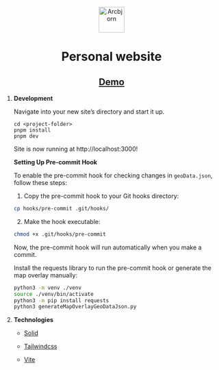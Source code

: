 <p align="center">
  <a href="https://arcbjorn.com" target="_blank" rel="noopener noreferrer">
    <img alt="Arcbjorn" src="https://i.ibb.co/tKfXR6F/bear-icon.jpg" width="60" />
  </a>
</p>

<h1 align="center">
  Personal website
</h1>

<h2 align="center">
  <a href="https://arcbjorn.com" rel="noopener noreferrer">
    Demo
  </a>
</h2>

1.  **Development**

    Navigate into your new site’s directory and start it up.

    ```shell
    cd <project-folder>
    pnpm install
    pnpm dev
    ```

    Site is now running at http://localhost:3000!

    **Setting Up Pre-commit Hook**

    To enable the pre-commit hook for checking changes in `geoData.json`, follow these steps:

    1. Copy the pre-commit hook to your Git hooks directory:

    ```bash
    cp hooks/pre-commit .git/hooks/
    ```

    2. Make the hook executable:

    ```bash
    chmod +x .git/hooks/pre-commit
    ```

    Now, the pre-commit hook will run automatically when you make a commit.

    Install the requests library to run the pre-commit hook or generate the map overlay manually:

    ```bash
    python3 -m venv ./venv
    source ./venv/bin/activate
    python3 -m pip install requests
    python3 generateMapOverlayGeoDataJson.py
    ```

2.  **Technologies**

    - [Solid](https://solidjs.com/)

    - [Tailwindcss](https://tailwindcss.com/)

    - [Vite](https://vitejs.dev/)
